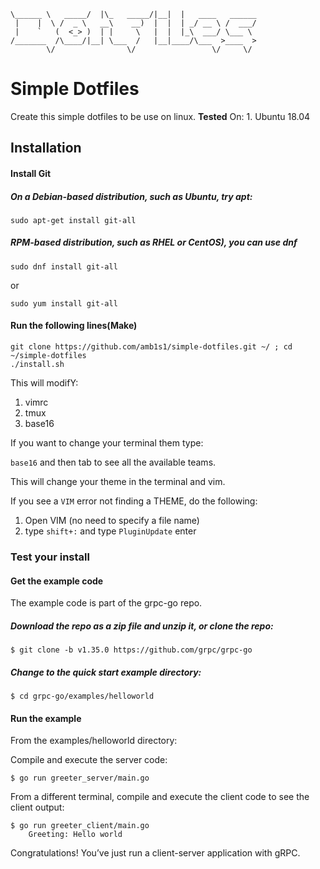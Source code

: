 
```
\______ \   _____/  |\_   _____/|__|  |   ____   ______
 |    |  \ /  _ \   __\    __)  |  |  | _/ __ \ /  ___/
 |    `   (  <_> )  | |     \   |  |  |_\  ___/ \___ \ 
/_______  /\____/|__| \___  /   |__|____/\___  >____  >
        \/                \/                 \/     \/
```

# Simple Dotfiles
Create this simple dotfiles to be use on linux.
**Tested** On:
    1. Ubuntu 18.04 
## Installation
#### Install Git
##### On a Debian-based distribution, such as Ubuntu, try apt:
```
sudo apt-get install git-all
```

##### RPM-based distribution, such as RHEL or CentOS), you can use dnf
```
sudo dnf install git-all
```
or
```
sudo yum install git-all
```

#### Run the following lines(Make)
```
git clone https://github.com/amb1s1/simple-dotfiles.git ~/ ; cd ~/simple-dotfiles
./install.sh
```

This will modifY:
1. vimrc
2. tmux
3. base16

If you want to change your terminal them type:

`base16` and then tab to see all the available teams.


This will change your theme in the terminal and vim.

If you see a `VIM` error not finding a THEME, do the following:

1. Open VIM (no need to specify a file name)
2. type `shift+:` and type `PluginUpdate` enter

### Test your install 
#### Get the example code
The example code is part of the grpc-go repo.

##### Download the repo as a zip file and unzip it, or clone the repo:

    $ git clone -b v1.35.0 https://github.com/grpc/grpc-go

##### Change to the quick start example directory:

    $ cd grpc-go/examples/helloworld

#### Run the example

From the examples/helloworld directory:

Compile and execute the server code:

    $ go run greeter_server/main.go

From a different terminal, compile and execute the client code to see the client output:

    $ go run greeter_client/main.go
        Greeting: Hello world

Congratulations! You’ve just run a client-server application with gRPC.


